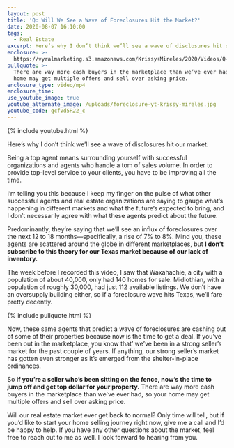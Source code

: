 ```yaml
---
layout: post
title: 'Q: Will We See a Wave of Foreclosures Hit the Market?'
date: 2020-08-07 16:10:00
tags:
  - Real Estate
excerpt: Here’s why I don’t think we’ll see a wave of disclosures hit our market.
enclosure: >-
  https://vyralmarketing.s3.amazonaws.com/Krissy+Mireles/2020/Videos/Q-+Will+We+See+a+Wave+of+Foreclosures+Hit+the+Market_.mp4
pullquote: >-
  There are way more cash buyers in the marketplace than we’ve ever had, so your
  home may get multiple offers and sell over asking price.
enclosure_type: video/mp4
enclosure_time:
use_youtube_image: true
youtube_alternate_image: /uploads/foreclosure-yt-krissy-mireles.jpg
youtube_code: gcfVd5R22_c
---
```


{% include youtube.html %}

Here’s why I don’t think we’ll see a wave of disclosures hit our market.

Being a top agent means surrounding yourself with successful organizations and agents who handle a tom of sales volume. In order to provide top-level service to your clients, you have to be improving all the time.&nbsp;

I’m telling you this because I keep my finger on the pulse of what other successful agents and real estate organizations are saying to gauge what’s happening in different markets and what the future’s expected to bring, and I don’t necessarily agree with what these agents predict about the future.&nbsp;

Predominantly, they’re saying that we’ll see an influx of foreclosures over the next 12 to 18 months—specifically, a rise of 7% to 8%. Mind you, these agents are scattered around the globe in different marketplaces, but **I don’t subscribe to this theory for our Texas market because of our lack of inventory.&nbsp;**

The week before I recorded this video, I saw that Waxahachie, a city with a population of about 40,000, only had 140 homes for sale. Midlothian, with a population of roughly 30,000, had just 112 available listings. We don’t have an oversupply building either, so if a foreclosure wave hits Texas, we’ll fare pretty decently.&nbsp;

{% include pullquote.html %}

Now, these same agents that predict a wave of foreclosures are cashing out of some of their properties because now is the time to get a deal. If you’ve been out in the marketplace, you know that’ we’ve been in a strong seller’s market for the past couple of years. If anything, our strong seller’s market has gotten even stronger as it’s emerged from the shelter-in-place ordinances.&nbsp;

So **if you’re a seller who’s been sitting on the fence, now’s the time to jump off and get top dollar for your property.** There are way more cash buyers in the marketplace than we’ve ever had, so your home may get multiple offers and sell over asking price.&nbsp;

Will our real estate market ever get back to normal? Only time will tell, but if you’d like to start your home selling journey right now, give me a call and I’d be happy to help. If you have any other questions about the market, feel free to reach out to me as well. I look forward to hearing from you.&nbsp;